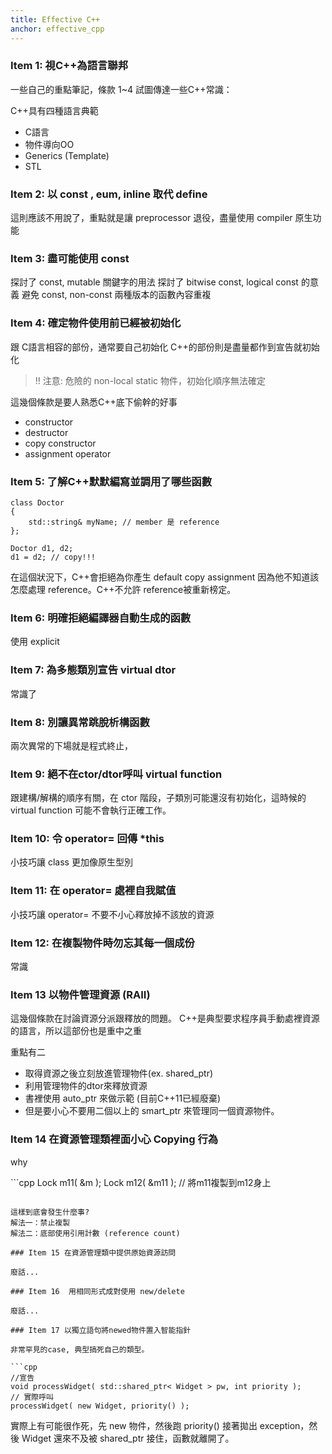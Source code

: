 ```yaml
---
title: Effective C++ 
anchor: effective_cpp
---
```


### Item 1:  視C++為語言聯邦

一些自己的重點筆記，條款 1~4 試圖傳達一些C++常識：

C++具有四種語言典範

- C語言
- 物件導向OO
- Generics (Template)
- STL

### Item 2:  以 const , eum, inline 取代 define

這則應該不用說了，重點就是讓 preprocessor 退役，盡量使用 compiler 原生功能


### Item 3: 盡可能使用 const

探討了 const, mutable 關鍵字的用法
探討了 bitwise const, logical const 的意義
避免 const, non-const 兩種版本的函數內容重複

### Item 4: 確定物件使用前已經被初始化

跟 C語言相容的部份，通常要自己初始化
C++的部份則是盡量都作到宣告就初始化

> !! 注意: 危險的 non-local static 物件，初始化順序無法確定

這幾個條款是要人熟悉C++底下偷幹的好事
- constructor
- destructor
- copy constructor
- assignment operator

### Item 5: 了解C++默默編寫並調用了哪些函數

```
class Doctor
{
    std::string& myName; // member 是 reference
};

Doctor d1, d2;
d1 = d2; // copy!!!
```

在這個狀況下，C++會拒絕為你產生 default copy assignment 因為他不知道該怎麼處理 reference。C++不允許 reference被重新榜定。

### Item 6: 明確拒絕編譯器自動生成的函數

使用 explicit

### Item 7: 為多態類別宣告 virtual dtor

常識了

### Item 8: 別讓異常跳脫析構函數

兩次異常的下場就是程式終止，

### Item 9: 絕不在ctor/dtor呼叫 virtual function

跟建構/解構的順序有關，在 ctor 階段，子類別可能還沒有初始化，這時候的 virtual function  可能不會執行正確工作。

### Item 10: 令 operator= 回傳 *this

小技巧讓 class 更加像原生型別

### Item 11: 在 operator= 處裡自我賦值

小技巧讓 operator= 不要不小心釋放掉不該放的資源

### Item 12: 在複製物件時勿忘其每一個成份

常識

### Item 13 以物件管理資源 (RAII)

這幾個條款在討論資源分派跟釋放的問題。
C++是典型要求程序員手動處裡資源的語言，所以這部份也是重中之重

重點有二

- 取得資源之後立刻放進管理物件(ex. shared_ptr)
- 利用管理物件的dtor來釋放資源
- 書裡使用 auto_ptr 來做示範 (目前C++11已經廢棄)
- 但是要小心不要用二個以上的 smart_ptr 來管理同一個資源物件。

### Item 14 在資源管理類裡面小心 Copying 行為

why 

​```cpp
Lock m11( &m );
Lock m12( &m11 ); // 將m11複製到m12身上
```

這樣到底會發生什麼事?
解法一：禁止複製
解法二：底部使用引用計數 (reference count)

### Item 15 在資源管理類中提供原始資源訪問

廢話...

### Item 16  用相同形式成對使用 new/delete

​廢話...

### Item 17 以獨立語句將newed物件置入智能指針

非常罕見的case, 典型搞死自己的類型。
​
```cpp
//宣告
void processWidget( std::shared_ptr< Widget > pw, int priority );
// 實際呼叫
processWidget( new Widget, priority() );
```

實際上有可能很作死，先 new 物件，然後跑 priority() 接著拋出 exception，然後 Widget 還來不及被 shared_ptr 接住，函數就離開了。
